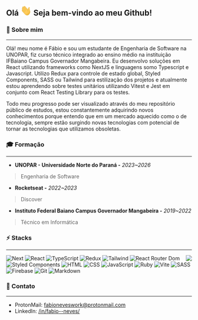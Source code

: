 ## Olá <img src="./assets/hi.gif" width="30"/> Seja bem-vindo ao meu Github!

### 🧑 Sobre mim

---

Olá! meu nome é Fábio e sou um estudante de Engenharia de Software na UNOPAR, fiz curso técnico integrado ao ensino médio na instituição IFBaiano Campus Governador Mangabeira. Eu desenvolvo soluções em React utilizando frameworks como NextJS e linguagens somo Typescript e Javascript. Utilizo Redux para controle de estado global, Styled Components, SASS ou Tailwind para estilização dos projetos e atualmente estou aprendendo sobre testes unitários utilizando Vitest e Jest em conjunto com React Testing Library para os testes. 


Todo meu progresso pode ser visualizado através do meu repositório público de estudos, estou constantemente adquirindo novos conhecimentos porque entendo que em um mercado aquecido como o de tecnologia, sempre estão surgindo novas tecnologias com potencial de tornar as tecnologias que utilizamos obsoletas.

### 🎓 Formação

---

- **UNOPAR - Universidade Norte do Paraná -** _2023~2026_

> Engenharia de Software

- **Rocketseat -** _2022~2023_

> Discover

- **Instituto Federal Baiano Campus Governador Mangabeira -** _2019~2022_

> Técnico em Informática

### ⚡ Stacks

---

<img align='right' src="https://github-readme-stats.vercel.app/api/top-langs?username=patolinow&title_color=FCCE30&bg_color=1F233E&border_color=4C3AA1&text_color=FDD54A&layout=compact&show_icons=true&locale=pt-BR&langs_count=10&hide=Ejs,Nix">

![Next](https://img.shields.io/badge/next.js-000000?style=for-the-badge&logo=nextdotjs&logoColor=white)
![React](https://img.shields.io/badge/React-20232A?style=for-the-badge&logo=react&logoColor=61DAFB)
![TypeScript](https://img.shields.io/badge/TypeScript-007ACC?style=for-the-badge&logo=typescript&logoColor=white)
![Redux](https://img.shields.io/badge/Redux-593D88?style=for-the-badge&logo=redux&logoColor=white)
![Tailwind](https://img.shields.io/badge/Tailwind_CSS-38B2AC?style=for-the-badge&logo=tailwind-css&logoColor=white)
![React Router Dom](https://img.shields.io/badge/React_Router-CA4245?style=for-the-badge&logo=react-router&logoColor=white)
![Styled Components](https://img.shields.io/badge/styled--components-DB7093?style=for-the-badge&logo=styled-components&logoColor=white)
![HTML](https://img.shields.io/badge/HTML5-E34F26?style=for-the-badge&logo=html5&logoColor=white)
![CSS](https://img.shields.io/badge/CSS3-1572B6?style=for-the-badge&logo=css3&logoColor=white)
![JavaScript](https://img.shields.io/badge/JavaScript-323330?style=for-the-badge&logo=javascript&logoColor=F7DF1E)
![Ruby](https://img.shields.io/badge/Ruby-CC342D?style=for-the-badge&logo=ruby&logoColor=white)
![Vite](https://img.shields.io/badge/Vite-B73BFE?style=for-the-badge&logo=vite&logoColor=FFD62E)
![SASS](https://img.shields.io/badge/Sass-CC6699?style=for-the-badge&logo=sass&logoColor=white)
![Firebase](https://img.shields.io/badge/firebase-ffca28?style=for-the-badge&logo=firebase&logoColor=black)
![Git](https://img.shields.io/badge/GIT-E44C30?style=for-the-badge&logo=git&logoColor=white)
![Markdown](https://img.shields.io/badge/Markdown-000000?style=for-the-badge&logo=markdown&logoColor=white)

### 📝 Contato

---

- ProtonMail: fabioneveswork@protonmail.com
- LinkedIn: [/in/fabio--neves/](https://www.linkedin.com/in/fabio--neves/)
